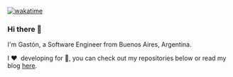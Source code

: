 [![wakatime](https://wakatime.com/badge/user/ace1b731-52b1-49b7-8fa4-347ea3b3edd8.svg)](https://wakatime.com/@ace1b731-52b1-49b7-8fa4-347ea3b3edd8)

### Hi there 👋

I'm Gastón, a Software Engineer from Buenos Aires, Argentina.

I :heart:&nbsp; developing for :iphone:, you can check out my repositories below or read my blog [here](https://blog.gtfunes.com).
